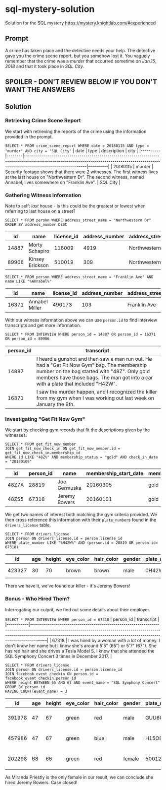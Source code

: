 # sql-mystery-solution
Solution for the SQL mystery https://mystery.knightlab.com/#experienced

## Prompt
A crime has taken place and the detective needs your help. The detective gave you the crime scene report, but you somehow lost it. You vaguely remember that the crime was a *murder* that occurred sometime on *Jan.15, 2018* and that it took place in *SQL City*. 

## SPOILER - DON'T REVIEW BELOW IF YOU DON'T WANT THE ANSWERS
## Solution

### Retrieving Crime Scene Report
We start with retrieving the reports of the crime using the information provided in the prompt.

`SELECT * FROM crime_scene_report WHERE date = 20180115 AND type = "murder" AND city = "SQL City"`
| date     | type   | description                                                                                                                                                                               | city     |
|----------|--------|-------------------------------------------------------------------------------------------------------------------------------------------------------------------------------------------|----------|
| 20180115 | murder | Security footage shows that there were 2 witnesses. The first witness lives at the last house on "Northwestern Dr". The second witness, named Annabel, lives somewhere on "Franklin Ave". | SQL City |

### Gathering Witness Information
Note to self: *last* house - is this could be the greatest or lowest when referring to last house on a street?

`SELECT * FROM person WHERE address_street_name = "Northwestern Dr" ORDER BY address_number DESC`

| id    | name            | license_id | address_number | address_street_name | ssn       |
|-------|-----------------|------------|----------------|---------------------|-----------|
| 14887 | Morty Schapiro  | 118009     | 4919           | Northwestern Dr     | 111564949 |
| 89906 | Kinsey Erickson | 510019     | 309            | Northwestern Dr     | 635287661 |

`SELECT * FROM person WHERE address_street_name = "Franklin Ave" AND name LIKE "%Annabel%"`

| id    | name           | license_id | address_number | address_street_name | ssn       |
|-------|----------------|------------|----------------|---------------------|-----------|
| 16371 | Annabel Miller | 490173     | 103            | Franklin Ave        | 318771143 |

With our witness information above we can use `person.id` to find interview transcripts and get more information.

`SELECT * FROM INTERVIEW WHERE person_id = 14887 OR person_id = 16371 OR person_id = 89906`

| person_id | transcript                                                                                                                                                                                                                      |
|-----------|---------------------------------------------------------------------------------------------------------------------------------------------------------------------------------------------------------------------------------|
| 14887     | I heard a gunshot and then saw a man run out. He had a "Get Fit Now Gym" bag. The membership number on the bag started with "48Z". Only gold members have those bags. The man got into a car with a plate that included "H42W". |
| 16371     | I saw the murder happen, and I recognized the killer from my gym when I was working out last week on January the 9th.                                                                                                           |

### Investigating "Get Fit Now Gym"
We start by checking gym records that fit the descriptions given by the witnesses.

```
SELECT * FROM get_fit_now_member 
JOIN get_fit_now_check_in ON get_fit_now_member.id = get_fit_now_check_in.membership_id
WHERE id LIKE "48Z%" AND membership_status = "gold" AND check_in_date = "20180109"
```
| id    | person_id | name          | membership_start_date | membership_status | membership_id | check_in_date | check_in_time | check_out_time |
|-------|-----------|---------------|-----------------------|-------------------|---------------|---------------|---------------|----------------|
| 48Z7A | 28819     | Joe Germuska  | 20160305              | gold              | 48Z7A         | 20180109      | 1600          | 1730           |
| 48Z55 | 67318     | Jeremy Bowers | 20160101              | gold              | 48Z55         | 20180109      | 1530          | 1700           |

We get two names of interest both matching the gym criteria provided. We then cross reference this information with their `plate_number`s found in the `drivers_license` table.

```
SELECT * FROM drivers_license 
JOIN person ON drivers_license.id = person.license_id
WHERE plate_number LIKE "%H42W%" AND (person.id = 28819 OR person.id= 67318)
```
| id     | age | height | eye_color | hair_color | gender | plate_number | car_make  | car_model | id    | name          | license_id | address_number | address_street_name   | ssn       |
|--------|-----|--------|-----------|------------|--------|--------------|-----------|-----------|-------|---------------|------------|----------------|-----------------------|-----------|
| 423327 | 30  | 70     | brown     | brown      | male   | 0H42W2       | Chevrolet | Spark LS  | 67318 | Jeremy Bowers | 423327     | 530            | Washington Pl, Apt 3A | 871539279 |

There we have it, we've found our killer - it's Jeremy Bowers!

### Bonus - Who Hired Them?
Interrogating our culprit, we find out some details about their employer.

`SELECT * FROM INTERVIEW WHERE person_id = 67318`
| person_id | transcript                                                                                                                                                                                                                                       |
|-----------|--------------------------------------------------------------------------------------------------------------------------------------------------------------------------------------------------------------------------------------------------|
| 67318     | I was hired by a woman with a lot of money. I don't know her name but I know she's around 5'5" (65") or 5'7" (67"). She has red hair and she drives a Tesla Model S. I know that she attended the SQL Symphony Concert 3 times in December 2017. |

```
SELECT * FROM drivers_license 
JOIN person ON drivers_license.id = person.license_id
JOIN facebook_event_checkin ON person.id = facebook_event_checkin.person_id
WHERE height BETWEEN 65 AND 67 AND event_name = "SQL Symphony Concert" GROUP BY person_id
HAVING COUNT(event_name) = 3
```

| id     | age | height | eye_color | hair_color | gender | plate_number | car_make  | car_model     | id    | name             | license_id | address_number | address_street_name      | ssn       | person_id | event_id | event_name           | date     |
|--------|-----|--------|-----------|------------|--------|--------------|-----------|---------------|-------|------------------|------------|----------------|--------------------------|-----------|-----------|----------|----------------------|----------|
| 391978 | 47  | 67     | green     | red        | male   | GUU6OT       | Dodge     | Caravan       | 49568 | Ramiro Matthias  | 391978     | 2032           | Hornchurch Grosvenor Way | 426605980 | 49568     | 1143     | SQL Symphony Concert | 20170520 |
| 457986 | 47  | 67     | green     | blue       | male   | H15O8I       | Chevrolet | Suburban 1500 | 99116 | Judson Morishito | 457986     | 1480           | Warehill Dr              | 723775388 | 99116     | 1143     | SQL Symphony Concert | 20180328 |
| 202298 | 68  | 66     | green     | red        | female | 500123       | Tesla     | Model S       | 99716 | Miranda Priestly | 202298     | 1883           | Golden Ave               | 987756388 | 99716     | 1143     | SQL Symphony Concert | 20171229 |

As Miranda Priestly is the only female in our result, we can conclude she hired Jeremy Bowers. Case closed!
